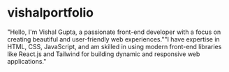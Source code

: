 # vishalportfolio
 "Hello, I'm Vishal Gupta, a passionate front-end developer with a focus on creating beautiful and user-friendly web experiences.""I have expertise in HTML, CSS, JavaScript, and am skilled in using modern front-end libraries like React.js and Tailwind for building dynamic and responsive web applications."
